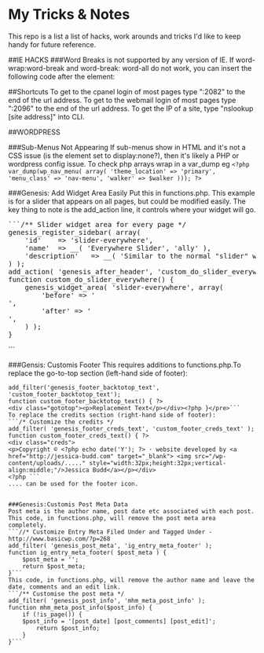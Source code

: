 # My Tricks & Notes

This repo is a list a list of hacks, work arounds and tricks I'd like to keep handy for future reference.

##IE HACKS
###Word Breaks
<wbr> is not supported by any version of IE. If word-wrap:word-break and word-break: word-all do not work, you can insert the following code after the element:
<img src="transp.gif" width="0" height="0" alt="">

##Shortcuts
To get to the cpanel login of most pages type ":2082" to the end of the url address.
To get to the webmail login of most pages type ":2096" to the end of the url address.
To get the IP of a site, type "nslookup [site address]" into CLI.


##WORDPRESS

###Sub-Menus Not Appearing
If sub-menus show in HTML and it's not a CSS issue (is the element set to display:none?), then it's likely a PHP or wordpress config issue.
To check php arrays wrap in a var_dump eg
```<?php var_dump(wp_nav_menu( array( 'theme_location' => 'primary', 'menu_class' => 'nav-menu', 'walker' => $walker ))); ?>```

###Genesis: Add Widget Area Easily
Put this in functions.php. This example is for a slider that appears on all pages, but could be modified easily. The key thing to note is the add_action line, it controls where your widget will go.
<pre>```/** Slider widget area for every page */
genesis_register_sidebar( array(
	'id'	=> 'slider-everywhere',
	'name'	=> __( 'Everywhere Slider', 'ally' ),
	'description'	=> __( 'Similar to the normal "slider" widget, but appears everywhere, not just the homepage.', 'ally' ),
) ); 
add_action( 'genesis_after_header', 'custom_do_slider_everywhere', 10 );
function custom_do_slider_everywhere() {
	genesis_widget_area( 'slider-everywhere', array(
		'before' => '<div id="slider-wrap"><div class="slider-inner">',
		'after' => '</div></div>',
	) );
}</pre>```

###Gensis: Customis Footer
This requires additions to functions.php.To replace the go-to-top section (left-hand side of footer):
```<pre>/* Customize the footer Return to Top */
add_filter('genesis_footer_backtotop_text', 'custom_footer_backtotop_text');
function custom_footer_backtotop_text() { ?>
<div class="gototop"><p>Replacement Text</p></div><?php }</pre>```
To replace the credits section (right-hand side of footer):
```/* Customize the credits */
add_filter( 'genesis_footer_creds_text', 'custom_footer_creds_text' );
function custom_footer_creds_text() { ?>
<div class="creds">
<p>Copyright © <?php echo date('Y'); ?> · website developed by <a href="http://jessica-budd.com" target="_blank"> <img src="/wp-content/uploads/....." style="width:32px;height:32px;vertical-align:middle;"/>Jessica Budd</a></p></div>
<?php ```
.... can be used for the footer icon.


###Genesis:Customis Post Meta Data
Post meta is the author name, post date etc associated with each post.
This code, in functions.php, will remove the post meta area completely.
```//* Customize Entry Meta Filed Under and Tagged Under - http://www.basicwp.com/?p=268
add_filter( 'genesis_post_meta', 'ig_entry_meta_footer' );
function ig_entry_meta_footer( $post_meta ) {
	$post_meta = '';
	return $post_meta;
}```
This code, in functions.php, will remove the author name and leave the date, comments and an edit link.
```/** Customise the post meta */
add_filter( 'genesis_post_info', 'mhm_meta_post_info' );
function mhm_meta_post_info($post_info) {
	if (!is_page()) {
	$post_info = '[post_date] [post_comments] [post_edit]';
		return $post_info;
	}
}```
